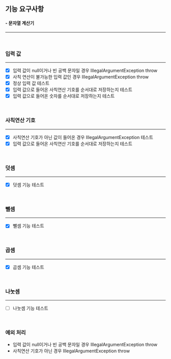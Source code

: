 ## 기능 요구사항
#### - 문자열 계산기
<hr />
<br />

### 입력 값
<hr />

- [X] 입력 값이 null이거나 빈 공백 문자일 경우 IllegalArgumentException throw
- [X] 사칙 연산이 불가능한 입력 값인 경우 IllegalArgumentException throw
- [X] 정상 입력 값 테스트
- [X] 입력 값으로 들어온 사칙연산 기호를 순서대로 저장하는지 테스트
- [X] 입력 값으로 들어온 숫자를 순서대로 저장하는지 테스트

<br />

### 사칙연산 기호
<hr />

- [X] 사칙연산 기호가 아닌 값이 들어온 경우 IllegalArgumentException 테스트
- [X] 입력 값으로 들어온 사칙연산 기호를 순서대로 저장하는지 테스트

<br />


### 덧셈
<hr />

- [X] 덧셈 기능 테스트


<br />

### 뺄셈
<hr />

- [X] 뺄셈 기능 테스트

<br />

### 곱셈
<hr />

- [X] 곱셈 기능 테스트

<br />

### 나눗셈
<hr />

- [ ] 나눗셈 기능 테스트

<br />

### 예외 처리
- 입력 값이 null이거나 빈 공백 문자일 경우 IllegalArgumentException throw
- 사칙연산 기호가 아닌 경우 IllegalArgumentException throw